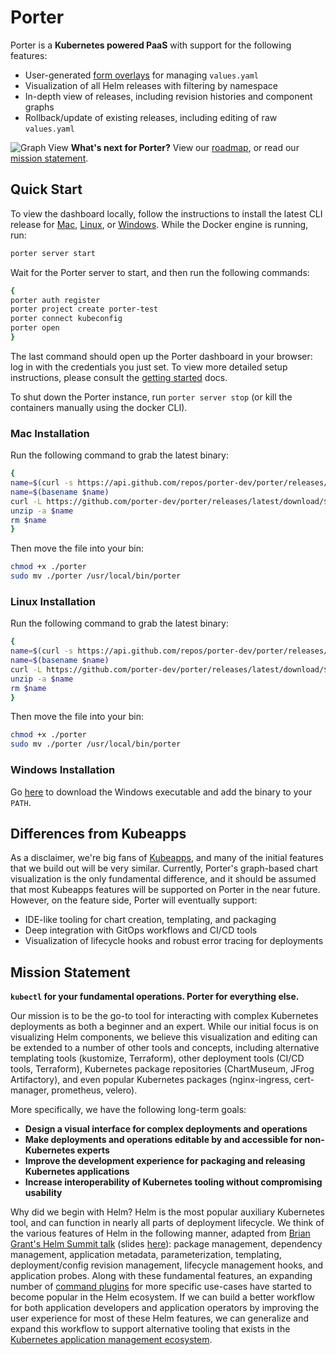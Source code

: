 # Porter
Porter is a **Kubernetes powered PaaS** with support for the following features:
- User-generated [form overlays](https://docs.getporter.dev/docs/porter-templates) for managing `values.yaml`
- Visualization of all Helm releases with filtering by namespace
- In-depth view of releases, including revision histories and component graphs
- Rollback/update of existing releases, including editing of raw `values.yaml`

![Graph View](https://user-images.githubusercontent.com/22849518/101073320-43322800-356d-11eb-9b69-a68bd951992e.png)
**What's next for Porter?** View our [roadmap](https://github.com/porter-dev/porter/projects/1), or read our [mission statement](#mission-statement). 

## Quick Start

To view the dashboard locally, follow the instructions to install the latest CLI release for [Mac](#mac-installation), [Linux](#linux-installation), or [Windows](#windows-installation). While the Docker engine is running, run:

```sh
porter server start
```

Wait for the Porter server to start, and then run the following commands:

```sh
{
porter auth register
porter project create porter-test
porter connect kubeconfig
porter open
}
```

The last command should open up the Porter dashboard in your browser: log in with the credentials you just set. To view more detailed setup instructions, please consult the [getting started](docs/GETTING_STARTED.md) docs.

To shut down the Porter instance, run `porter server stop` (or kill the containers manually using the docker CLI). 

### Mac Installation

Run the following command to grab the latest binary:

```sh
{
name=$(curl -s https://api.github.com/repos/porter-dev/porter/releases/latest | grep "browser_download_url.*porter_.*_Darwin_x86_64\.zip" | cut -d ":" -f 2,3 | tr -d \")
name=$(basename $name)
curl -L https://github.com/porter-dev/porter/releases/latest/download/$name --output $name
unzip -a $name
rm $name
}
```

Then move the file into your bin:

```sh
chmod +x ./porter
sudo mv ./porter /usr/local/bin/porter
```

### Linux Installation

Run the following command to grab the latest binary:

```sh
{
name=$(curl -s https://api.github.com/repos/porter-dev/porter/releases/latest | grep "browser_download_url.*porter_.*_Linux_x86_64\.zip" | cut -d ":" -f 2,3 | tr -d \")
name=$(basename $name)
curl -L https://github.com/porter-dev/porter/releases/latest/download/$name --output $name
unzip -a $name
rm $name
}
```

Then move the file into your bin:

```sh
chmod +x ./porter
sudo mv ./porter /usr/local/bin/porter
```

### Windows Installation

Go [here](https://github.com/porter-dev/porter/releases/latest/download/porter_0.1.0-beta.1_Windows_x86_64.zip
) to download the Windows executable and add the binary to your `PATH`. 

## Differences from Kubeapps

As a disclaimer, we're big fans of [Kubeapps](https://github.com/kubeapps/kubeapps), and many of the initial features that we build out will be very similar. Currently, Porter's graph-based chart visualization is the only fundamental difference, and it should be assumed that most Kubeapps features will be supported on Porter in the near future. However, on the feature side, Porter will eventually support:
- IDE-like tooling for chart creation, templating, and packaging
- Deep integration with GitOps workflows and CI/CD tools
- Visualization of lifecycle hooks and robust error tracing for deployments

## Mission Statement

**`kubectl` for your fundamental operations. Porter for everything else.**

Our mission is to be the go-to tool for interacting with complex Kubernetes deployments as both a beginner and an expert. While our initial focus is on visualizing Helm components, we believe this visualization and editing can be extended to a number of other tools and concepts, including alternative templating tools (kustomize, Terraform), other deployment tools (CI/CD tools, Terraform), Kubernetes package repositories (ChartMuseum, JFrog Artifactory), and even popular Kubernetes packages (nginx-ingress, cert-manager, prometheus, velero). 

More specifically, we have the following long-term goals:
- **Design a visual interface for complex deployments and operations**
- **Make deployments and operations editable by and accessible for non-Kubernetes experts**
- **Improve the development experience for packaging and releasing Kubernetes applications**
- **Increase interoperability of Kubernetes tooling without compromising usability**

Why did we begin with Helm? Helm is the most popular auxiliary Kubernetes tool, and can function in nearly all parts of deployment lifecycle. We think of the various features of Helm in the following manner, adapted from [Brian Grant's Helm Summit talk](https://www.youtube.com/watch?v=F-TlC8nIz8s) (slides [here](https://docs.google.com/presentation/d/10dp4hKciccincnH6pAFf7t31s82iNvtt_mwhlUbeCDw/edit#slide=id.g32690131a8_0_5)): package management, dependency management, application metadata, parameterization, templating, deployment/config revision management, lifecycle management hooks, and application probes. Along with these fundamental features, an expanding number of [command plugins](https://helm.sh/docs/community/related/#helm-plugins) for more specific use-cases have started to become popular in the Helm ecosystem. If we can build a better workflow for both application developers and application operators by improving the user experience for most of these Helm features, we can generalize and expand this workflow to support alternative tooling that exists in the [Kubernetes application management ecosystem](https://docs.google.com/spreadsheets/d/1FCgqz1Ci7_VCz_wdh8vBitZ3giBtac_H8SBw4uxnrsE/edit#gid=0). 

